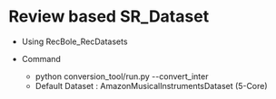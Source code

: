 # Review based SR_Dataset

- Using RecBole_RecDatasets
 
- Command
    - python conversion_tool/run.py --convert_inter
    - Default Dataset : AmazonMusicalInstrumentsDataset (5-Core)
